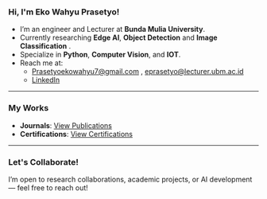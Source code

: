 ### Hi, I'm Eko Wahyu Prasetyo!

- I’m an engineer and Lecturer at **Bunda Mulia University**.
- Currently researching **Edge AI**, **Object Detection** and **Image Classification** .
- Specialize in **Python**, **Computer Vision**, and **IOT**.
- Reach me at:
  - [Prasetyoekowahyu7@gmail.com](mailto:Prasetyoekowahyu7@gmail.com) , [eprasetyo@lecturer.ubm.ac.id](mailto:eprasetyo@lecturer.ubm.ac.id)
  - [LinkedIn](https://www.linkedin.com/in/eko-wahyu/)

---

### My Works
-  **Journals**: [View Publications](https://drive.google.com/drive/folders/1ursBF4yLloUOhgtpBFDf2AnRP9qIEzoP?usp=sharing)
-  **Certifications**: [View Certifications](https://drive.google.com/drive/folders/1kgp9KFebyiUPQAjFK32SwiIpvGcDiNR_?usp=sharing)

---

### Let's Collaborate!
I’m open to research collaborations, academic projects, or AI development — feel free to reach out!

